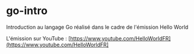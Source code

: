# go-intro
Introduction au langage Go réalisé dans le cadre de l'émission Hello World

L'émission sur YouTube : [https://www.youtube.com/HelloWorldFR](https://www.youtube.com/HelloWorldFR]

